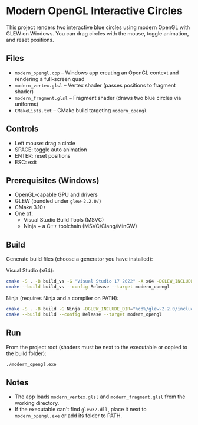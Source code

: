 # Modern OpenGL Interactive Circles

This project renders two interactive blue circles using modern OpenGL with GLEW on Windows. You can drag circles with the mouse, toggle animation, and reset positions.

## Files

- `modern_opengl.cpp` – Windows app creating an OpenGL context and rendering a full-screen quad
- `modern_vertex.glsl` – Vertex shader (passes positions to fragment shader)
- `modern_fragment.glsl` – Fragment shader (draws two blue circles via uniforms)
- `CMakeLists.txt` – CMake build targeting `modern_opengl`

## Controls

- Left mouse: drag a circle
- SPACE: toggle auto animation
- ENTER: reset positions
- ESC: exit

## Prerequisites (Windows)

- OpenGL-capable GPU and drivers
- GLEW (bundled under `glew-2.2.0/`)
- CMake 3.10+
- One of:
  - Visual Studio Build Tools (MSVC)
  - Ninja + a C++ toolchain (MSVC/Clang/MinGW)

## Build

Generate build files (choose a generator you have installed):

Visual Studio (x64):
```bash
cmake -S . -B build_vs -G "Visual Studio 17 2022" -A x64 -DGLEW_INCLUDE_DIR="%cd%/glew-2.2.0/include" -DGLEW_LIBRARY="%cd%/glew-2.2.0/lib/Release/x64/glew32.lib"
cmake --build build_vs --config Release --target modern_opengl
```

Ninja (requires Ninja and a compiler on PATH):
```bash
cmake -S . -B build -G Ninja -DGLEW_INCLUDE_DIR="%cd%/glew-2.2.0/include" -DGLEW_LIBRARY="%cd%/glew-2.2.0/lib/Release/x64/glew32.lib"
cmake --build build --config Release --target modern_opengl
```

## Run

From the project root (shaders must be next to the executable or copied to the build folder):
```bash
./modern_opengl.exe
```

## Notes

- The app loads `modern_vertex.glsl` and `modern_fragment.glsl` from the working directory.
- If the executable can't find `glew32.dll`, place it next to `modern_opengl.exe` or add its folder to PATH.
